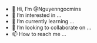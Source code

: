 - 👋 Hi, I’m @Nguyenngocmins
- 👀 I’m interested in ...
- 🌱 I’m currently learning ...
- 💞️ I’m looking to collaborate on ...
- 📫 How to reach me ...

<!---
Nguyenngocmins/Nguyenngocmins is a ✨ special ✨ repository because its `README.md` (this file) appears on your GitHub profile.
You can click the Preview link to take a look at your changes.
--->

